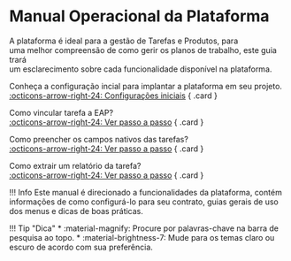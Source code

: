 
# Manual Operacional da Plataforma

A plataforma é ideal para a gestão de Tarefas e Produtos, para  
uma melhor compreensão de como gerir os planos de trabalho, este guia trará  
um esclarecimento sobre cada funcionalidade disponível na plataforma.

<div class="grid" markdown>

Conheça a configuração incial para implantar a plataforma em seu projeto.  
[:octicons-arrow-right-24: Configurações iniciais](starting.md) 
{ .card }   

Como vincular tarefa a EAP?  
[:octicons-arrow-right-24: Ver passo a passo](eap.md/#passos) 
{ .card }

Como preencher os campos nativos das tarefas?  
[:octicons-arrow-right-24: Ver passo a passo](work_item_types.md/#campos-nativos) 
{ .card }

Como extrair um relatório da tarefa?  
[:octicons-arrow-right-24: Ver passo a passo](reports.md/#da-tarefa) 
{ .card }


</div>



!!! Info
    Este manual é direcionado a funcionalidades da plataforma, contém informações de como configurá-lo para seu contrato, guias gerais de uso dos menus e dicas de boas práticas.

!!! Tip "Dica"
    *  :material-magnify: Procure por palavras-chave na barra de pesquisa ao topo.
    *  :material-brightness-7: Mude para os temas claro ou escuro de acordo com sua preferência.
    
